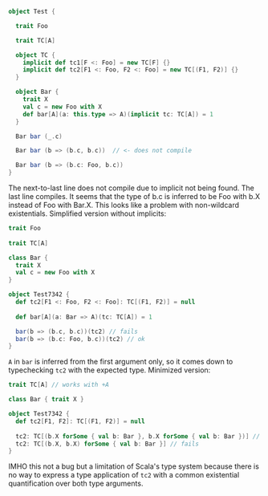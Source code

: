 ```scala
object Test {

  trait Foo

  trait TC[A]

  object TC {
    implicit def tc1[F <: Foo] = new TC[F] {}
    implicit def tc2[F1 <: Foo, F2 <: Foo] = new TC[(F1, F2)] {}
  }   

  object Bar {
    trait X
    val c = new Foo with X
    def bar[A](a: this.type => A)(implicit tc: TC[A]) = 1
  }

  Bar bar (_.c)

  Bar bar (b => (b.c, b.c))  // <- does not compile

  Bar bar (b => (b.c: Foo, b.c))
}
```
The next-to-last line does not compile due to implicit not being found. The last line compiles. It seems that the type of b.c is inferred to be Foo with b.X instead of Foo with Bar.X.
This looks like a problem with non-wildcard existentials. Simplified version without implicits:

```scala
trait Foo
 
trait TC[A]

class Bar {
  trait X
  val c = new Foo with X
}

object Test7342 {
  def tc2[F1 <: Foo, F2 <: Foo]: TC[(F1, F2)] = null
 
  def bar[A](a: Bar => A)(tc: TC[A]) = 1

  bar(b => (b.c, b.c))(tc2) // fails
  bar(b => (b.c: Foo, b.c))(tc2) // ok
}
```

`A` in `bar` is inferred from the first argument only, so it comes down to typechecking `tc2` with the expected type. Minimized version:

```scala
trait TC[A] // works with +A

class Bar { trait X }

object Test7342 {
  def tc2[F1, F2]: TC[(F1, F2)] = null
 
  tc2: TC[(b.X forSome { val b: Bar }, b.X forSome { val b: Bar })] // ok
  tc2: TC[(b.X, b.X) forSome { val b: Bar }] // fails
}
```

IMHO this not a bug but a limitation of Scala's type system because there is no way to express a type application of `tc2` with a common existential quantification over both type arguments.
